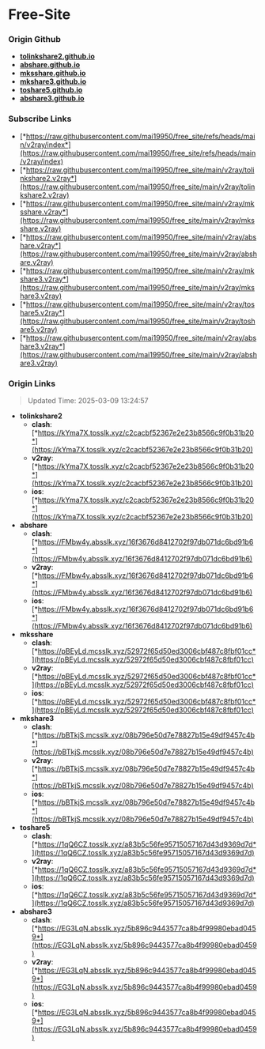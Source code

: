 # Free-Site

### Origin Github

- [**tolinkshare2.github.io**](https://github.com/tolinkshare2/tolinkshare2.github.io)
- [**abshare.github.io**](https://github.com/abshare/abshare.github.io)
- [**mksshare.github.io**](https://github.com/mksshare/mksshare.github.io)
- [**mkshare3.github.io**](https://github.com/mkshare3/mkshare3.github.io)
- [**toshare5.github.io**](https://github.com/toshare5/toshare5.github.io)
- [**abshare3.github.io**](https://github.com/abshare3/abshare3.github.io)

### Subscribe Links

- [*https://raw.githubusercontent.com/mai19950/free_site/refs/heads/main/v2ray/index*](https://raw.githubusercontent.com/mai19950/free_site/refs/heads/main/v2ray/index)
- [*https://raw.githubusercontent.com/mai19950/free_site/main/v2ray/tolinkshare2.v2ray*](https://raw.githubusercontent.com/mai19950/free_site/main/v2ray/tolinkshare2.v2ray)
- [*https://raw.githubusercontent.com/mai19950/free_site/main/v2ray/mksshare.v2ray*](https://raw.githubusercontent.com/mai19950/free_site/main/v2ray/mksshare.v2ray)
- [*https://raw.githubusercontent.com/mai19950/free_site/main/v2ray/abshare.v2ray*](https://raw.githubusercontent.com/mai19950/free_site/main/v2ray/abshare.v2ray)
- [*https://raw.githubusercontent.com/mai19950/free_site/main/v2ray/mkshare3.v2ray*](https://raw.githubusercontent.com/mai19950/free_site/main/v2ray/mkshare3.v2ray)
- [*https://raw.githubusercontent.com/mai19950/free_site/main/v2ray/toshare5.v2ray*](https://raw.githubusercontent.com/mai19950/free_site/main/v2ray/toshare5.v2ray)
- [*https://raw.githubusercontent.com/mai19950/free_site/main/v2ray/abshare3.v2ray*](https://raw.githubusercontent.com/mai19950/free_site/main/v2ray/abshare3.v2ray)

### Origin Links

> Updated Time: 2025-03-09 13:24:57

- **tolinkshare2**
  - **clash**: [*https://kYma7X.tosslk.xyz/c2cacbf52367e2e23b8566c9f0b31b20*](https://kYma7X.tosslk.xyz/c2cacbf52367e2e23b8566c9f0b31b20)
  - **v2ray**: [*https://kYma7X.tosslk.xyz/c2cacbf52367e2e23b8566c9f0b31b20*](https://kYma7X.tosslk.xyz/c2cacbf52367e2e23b8566c9f0b31b20)
  - **ios**: [*https://kYma7X.tosslk.xyz/c2cacbf52367e2e23b8566c9f0b31b20*](https://kYma7X.tosslk.xyz/c2cacbf52367e2e23b8566c9f0b31b20)
- **abshare**
  - **clash**: [*https://FMbw4y.absslk.xyz/16f3676d8412702f97db071dc6bd91b6*](https://FMbw4y.absslk.xyz/16f3676d8412702f97db071dc6bd91b6)
  - **v2ray**: [*https://FMbw4y.absslk.xyz/16f3676d8412702f97db071dc6bd91b6*](https://FMbw4y.absslk.xyz/16f3676d8412702f97db071dc6bd91b6)
  - **ios**: [*https://FMbw4y.absslk.xyz/16f3676d8412702f97db071dc6bd91b6*](https://FMbw4y.absslk.xyz/16f3676d8412702f97db071dc6bd91b6)
- **mksshare**
  - **clash**: [*https://pBEyLd.mcsslk.xyz/52972f65d50ed3006cbf487c8fbf01cc*](https://pBEyLd.mcsslk.xyz/52972f65d50ed3006cbf487c8fbf01cc)
  - **v2ray**: [*https://pBEyLd.mcsslk.xyz/52972f65d50ed3006cbf487c8fbf01cc*](https://pBEyLd.mcsslk.xyz/52972f65d50ed3006cbf487c8fbf01cc)
  - **ios**: [*https://pBEyLd.mcsslk.xyz/52972f65d50ed3006cbf487c8fbf01cc*](https://pBEyLd.mcsslk.xyz/52972f65d50ed3006cbf487c8fbf01cc)
- **mkshare3**
  - **clash**: [*https://bBTkjS.mcsslk.xyz/08b796e50d7e78827b15e49df9457c4b*](https://bBTkjS.mcsslk.xyz/08b796e50d7e78827b15e49df9457c4b)
  - **v2ray**: [*https://bBTkjS.mcsslk.xyz/08b796e50d7e78827b15e49df9457c4b*](https://bBTkjS.mcsslk.xyz/08b796e50d7e78827b15e49df9457c4b)
  - **ios**: [*https://bBTkjS.mcsslk.xyz/08b796e50d7e78827b15e49df9457c4b*](https://bBTkjS.mcsslk.xyz/08b796e50d7e78827b15e49df9457c4b)
- **toshare5**
  - **clash**: [*https://1qQ6CZ.tosslk.xyz/a83b5c56fe95715057167d43d9369d7d*](https://1qQ6CZ.tosslk.xyz/a83b5c56fe95715057167d43d9369d7d)
  - **v2ray**: [*https://1qQ6CZ.tosslk.xyz/a83b5c56fe95715057167d43d9369d7d*](https://1qQ6CZ.tosslk.xyz/a83b5c56fe95715057167d43d9369d7d)
  - **ios**: [*https://1qQ6CZ.tosslk.xyz/a83b5c56fe95715057167d43d9369d7d*](https://1qQ6CZ.tosslk.xyz/a83b5c56fe95715057167d43d9369d7d)
- **abshare3**
  - **clash**: [*https://EG3LqN.absslk.xyz/5b896c9443577ca8b4f99980ebad0459*](https://EG3LqN.absslk.xyz/5b896c9443577ca8b4f99980ebad0459)
  - **v2ray**: [*https://EG3LqN.absslk.xyz/5b896c9443577ca8b4f99980ebad0459*](https://EG3LqN.absslk.xyz/5b896c9443577ca8b4f99980ebad0459)
  - **ios**: [*https://EG3LqN.absslk.xyz/5b896c9443577ca8b4f99980ebad0459*](https://EG3LqN.absslk.xyz/5b896c9443577ca8b4f99980ebad0459)

